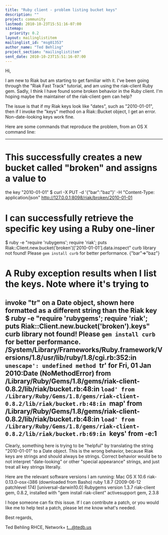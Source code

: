 ```yaml
---
title: "Ruby client - problem listing bucket keys"
description: ""
project: community
lastmod: 2010-10-23T15:51:16-07:00
sitemap:
  priority: 0.2
layout: mailinglistitem
mailinglist_id: "msg01353"
author_name: "Ted Behling"
project_section: "mailinglistitem"
sent_date: 2010-10-23T15:51:16-07:00
---
```



Hi,

I am new to Riak but am starting to get familiar with it. I've been going 
through the "Riak Fast Track" tutorial, and am using the riak-client Ruby gem. 
Sadly, I think I have found some broken behavior in the Ruby client. I'm 
hoping maybe the maintainer of the riak-client gem can help?

The issue is that if my Riak keys look like "dates", such as "2010-01-01", then 
if I invoke the "keys" method on a Riak::Bucket object, I get an error. 
Non-date-looking keys work fine.

Here are some commands that reproduce the problem, from an OS X command line:

---------
# This successfully creates a new bucket called "broken" and assigns a value to 
the key "2010-01-01"
$ curl -X PUT -d '{"bar":"baz"}' -H "Content-Type: application/json" 
http://127.0.0.1:8098/riak/broken/2010-01-01

# I can successfully retrieve the specific key using a Ruby one-liner
$ ruby -e "require 'rubygems'; require 'riak'; puts 
Riak::Client.new.bucket('broken')['2010-01-01'].data.inspect"
curb library not found! Please `gem install curb` for better performance.
{"bar"=&gt;"baz"}

# A Ruby exception results when I list the keys. Note where it's trying to 
invoke "tr" on a Date object, shown here formatted as a different string than 
the Riak key
$ ruby -e "require 'rubygems'; require 'riak'; puts 
Riak::Client.new.bucket('broken').keys"
curb library not found! Please `gem install curb` for better performance.
/System/Library/Frameworks/Ruby.framework/Versions/1.8/usr/lib/ruby/1.8/cgi.rb:352:in
 `unescape': undefined method `tr' for Fri, 01 Jan 2010:Date (NoMethodError)
 from 
/Library/Ruby/Gems/1.8/gems/riak-client-0.8.2/lib/riak/bucket.rb:48:in `load'
 from 
/Library/Ruby/Gems/1.8/gems/riak-client-0.8.2/lib/riak/bucket.rb:48:in `map'
 from 
/Library/Ruby/Gems/1.8/gems/riak-client-0.8.2/lib/riak/bucket.rb:48:in `load'
 from 
/Library/Ruby/Gems/1.8/gems/riak-client-0.8.2/lib/riak/bucket.rb:69:in `keys'
 from -e:1
---------

Clearly, something here is trying to be "helpful" by translating the string 
"2010-01-01" to a Date object. This is the wrong behavior, because Riak keys 
are strings and should always be strings. Correct behavior would be to not 
interpret "date-looking" or other "special appearance" strings, and just treat 
all key strings literally.

Here are the relevant software versions I am running:
Mac OS X 10.6
riak-0.13.0-osx-i386 (downloaded from Basho)
ruby 1.8.7 (2009-06-12 patchlevel 174) [universal-darwin10.0]
Rubygems version 1.3.7
riak-client gem, 0.8.2, installed with "gem install riak-client"
activesupport gem, 2.3.8

I hope someone can fix this issue. If I can contribute a patch, or you would 
like me to help test a patch, please let me know what's needed.

Best regards,

Ted Behling
RHCE, Network+
t...@tedb.us
